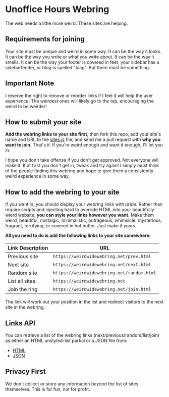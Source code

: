 # Unoffice Hours Webring
The web needs a little more weird. These sites are helping.

## Requirements for joining

Your site must be unique and weird in some way. It can be the way it looks. It can be the way you write or what you write about. It can be the way it smells. It can be the way your footer is covered in feet, your sidebar has a sidebartender, or blog is spelled "blag". But there must be something.


## Important Note

I reserve the right to remove or reorder links if I feel it will help the user experience. The weirdest ones will likely go to the top, encouraging the weird to be weirder!


## How to submit your site

**Add the webring links to your site first**, then fork this repo, add your site's name and URL to the [sites.js](https://github.com/jackmcdade/weird-wide-webring/blob/master/sites.js) file, and send me a pull request with **why you want to join.** That's it. If you're weird enough and want it enough, I'll let you in.

I hope you don't take offense if you don't get approved. Not everyone will make it. If at first you don't get in, tweak and try again! I simply must think of the people finding this webring and hope to give them a consistently weird experience in some way.

## How to add the webring to your site

If you want in, you should display your webring links with pride. Rather than require scripts and injecting hard to override HTML into your beautifully wierd website, **you can style your links however you want.** Make them weird, beautiful, nostalgic, minimalistic, outrageous, whimsicle, mysterious, fragrant, terrifying, or covered in hot butter. Just make it yours.

**All you need to do is add the following links to your site somewhere:**

| Link Description | URL |
|---|---|
| Previous site | `https://weirdwidewebring.net/prev.html` |
| Next site | `https://weirdwidewebring.net/next.html` |
| Random site | `https://weirdwidewebring.net/random.html` |
| List all sites | `https://weirdwidewebring.net` |
| Join the ring | `https://weirdwidewebring.net/join.html` |

The link will work out your position in the list and redirect visitors to the next site in the webring.

## Links API

You can retrieve a list of the webring links (next/previous/random/list/join) as either an HTML unstyled-list partial or a JSON file from:

* [HTML](https://weirdwidewebring.net/links.html)
* [JSON](https://weirdwidewebring.net/links.json)

## Privacy First

We don't collect or store any information beyond the list of sites themselves. This is for fun, not for profit.
